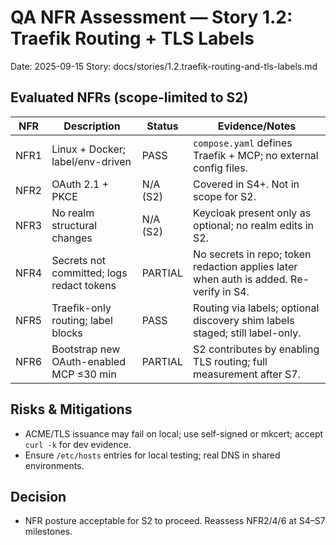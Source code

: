 # QA NFR Assessment — Story 1.2: Traefik Routing + TLS Labels

Date: 2025-09-15
Story: docs/stories/1.2.traefik-routing-and-tls-labels.md

## Evaluated NFRs (scope-limited to S2)

| NFR | Description | Status | Evidence/Notes |
| --- | ----------- | ------ | -------------- |
| NFR1 | Linux + Docker; label/env-driven | PASS | `compose.yaml` defines Traefik + MCP; no external config files. |
| NFR2 | OAuth 2.1 + PKCE | N/A (S2) | Covered in S4+. Not in scope for S2. |
| NFR3 | No realm structural changes | N/A (S2) | Keycloak present only as optional; no realm edits in S2. |
| NFR4 | Secrets not committed; logs redact tokens | PARTIAL | No secrets in repo; token redaction applies later when auth is added. Re-verify in S4. |
| NFR5 | Traefik-only routing; label blocks | PASS | Routing via labels; optional discovery shim labels staged; still label-only. |
| NFR6 | Bootstrap new OAuth-enabled MCP ≤30 min | PARTIAL | S2 contributes by enabling TLS routing; full measurement after S7. |

## Risks & Mitigations
- ACME/TLS issuance may fail on local; use self-signed or mkcert; accept `curl -k` for dev evidence.
- Ensure `/etc/hosts` entries for local testing; real DNS in shared environments.

## Decision
- NFR posture acceptable for S2 to proceed. Reassess NFR2/4/6 at S4–S7 milestones.
